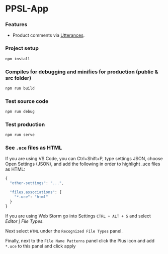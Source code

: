 # PPSL-App

### Features

* Product comments via [Utterances](https://utteranc.es/).

### Project setup
```sh
npm install
```

### Compiles for debugging and minifies for production (public & src folder)
```sh
npm run build
```

### Test source code
```sh
npm run debug
```

### Test production
```sh
npm run serve
```

### See `.uce` files as HTML

If you are using VS Code, you can Ctrl+Shift+P, type settings JSON, choose Open Settings (JSON), and add the following in order to highlight .uce files as HTML:

```js
{
  "other-settings": "...",

  "files.associations": {
    "*.uce": "html"
  }
}
```
If you are using Web Storm go into Settings `CTRL + ALT + S` and select *Editor | File Types.*

Next select `HTML` under the `Recognized File Types` panel.

Finally, next to the `File Name Patterns` panel click the Plus icon and add `*.uce` to this panel and click apply
